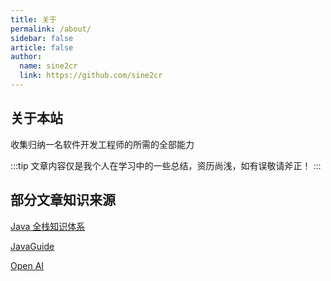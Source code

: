 ```yaml
---
title: 关于
permalink: /about/
sidebar: false
article: false
author:
  name: sine2cr
  link: https://github.com/sine2cr
---
```


## 关于本站

收集归纳一名软件开发工程师的所需的全部能力

:::tip
文章内容仅是我个人在学习中的一些总结，资历尚浅，如有误敬请斧正！
:::

## 部分文章知识来源
[Java 全栈知识体系](https://pdai.tech/)

[JavaGuide](https://javaguide.cn/)

[Open AI](https://openai.com/)

